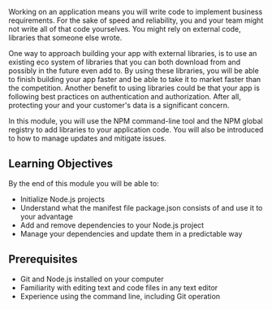 Working on an application means you will write code to implement business requirements. For the sake of speed and reliability, you and your team might not write all of that code yourselves. You might rely on external code, libraries that someone else wrote.

One way to approach building your app with external libraries, is to use an existing eco system of libraries that you can both download from and possibly in the future even add to. By using these libraries, you will be able to finish building your app faster and be able to take it to market faster than the competition. Another benefit to using libraries could be that your app is following best practices on authentication and authorization. After all, protecting your and your customer's data is a significant concern.

In this module, you will use the NPM command-line tool and the NPM global registry to add libraries to your application code. You will also be introduced to how to manage updates and mitigate issues.

## Learning Objectives

By the end of this module you will be able to:

- Initialize Node.js projects
- Understand what the manifest file package.json consists of and use it to your advantage
- Add and remove dependencies to your Node.js project
- Manage your dependencies and update them in a predictable way

## Prerequisites

- Git and Node.js installed on your computer
- Familiarity with editing text and code files in any text editor
- Experience using the command line, including Git operation
